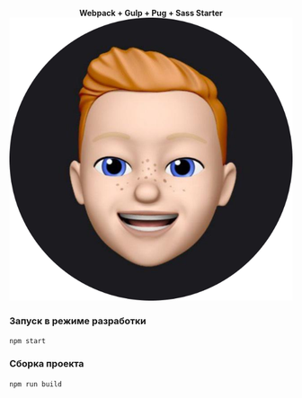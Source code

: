 <p align="center"> 
    <b>Webpack + Gulp + Pug + Sass Starter</b>
    <img src="src/img/owner.png">
</p>

### Запуск в режиме разработки
`npm start`

### Сборка проекта
`npm run build`